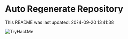 # Auto Regenerate Repository

This README was last updated: 2024-09-20 13:41:38

 ![TryHackMe](https://tryhackme.com/badge/533634)